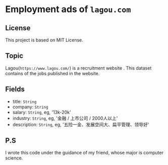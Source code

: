 # Employment ads of `lagou.com`

## License
This project is based on MIT License.

## Topic
Lagou(`https://www.lagou.com/`) is a recruitment website . This dataset contains of the jobs published in the website.

## Fields
- title: `String`
- company: `String`
- salary: `String`, eg, '13k-20k'
- industry: `String`, eg, '金融 / 上市公司 / 2000人以上'
- description: `String`, eg, '五险一金、发展空间大、扁平管理、领导好'

## P.S
I wrote this code under the guidance of my friend, whose major is computer science.
